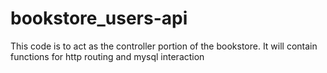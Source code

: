 # bookstore_users-api
This code is to act as the controller portion of the bookstore. It will contain functions for http routing and mysql interaction
